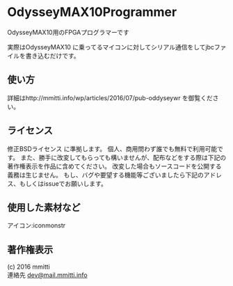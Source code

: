 ﻿# OdysseyMAX10Programmer  
OdysseyMAX10用のFPGAプログラマーです

実際はOdysseyMAX10 に乗ってるマイコンに対してシリアル通信をしてjbcファイルを書き込むだけです。

## 使い方  
詳細はhttp://mmitti.info/wp/articles/2016/07/pub-oddyseywr を御覧ください。

## ライセンス  
修正BSDライセンス に準拠します。
個人、商用問わず誰でも無料で利用可能です。
また、勝手に改変してもらっても構いませんが、配布などをする際は下記の著作権表示を作品に含めてください。
改変した場合もソースコードを公開する義務は生じません。
もし、バグや要望する機能等ございましたら下記のアドレス、もしくはissueでお願いします。

## 使用した素材など  
アイコン:iconmonstr

## 著作権表示  
(c) 2016 mmitti  
連絡先 dev@mail.mmitti.info

